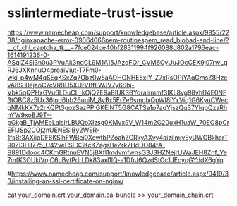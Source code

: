 # sslintermediate-trust-issue
https://www.namecheap.com/support/knowledgebase/article.aspx/9855/2238/nginxapache-error-0906d066pem-routinespem_read_biobad-end-line/?__cf_chl_captcha_tk__=7fce024ce40bf28311994f926088d802a1796eac-1614191236-0-ASgjZ4Sj3n0u3PVuAk3ndCL9M1A15JAzqFOr_CVM6CyUuJOcCEX9j07rwLgRJ6JXKnhuO4proaiViut-T7Fm0-wkj_p4wM4qSEqKSxZq7Obz0w5aAOHGNHE5xIY_Z7xRsOPiYAqGmsZ8HzcvA8S-BejaoC7cVRBU5XUrVBfLWJV7y6Shj-Vbk5qQPHxGVu6LDuCL_kOjQ2E9aBIUKSBYdraIrmmf3IKL8vg98vhI14E0NF3tOBC8z5Ux36jnd6bb26uuiM_8yBx5ErZe6smolxQpWl8iYxViq1G6KyuCWecgNMkKX7e2rKQPt3gozSazPPIGKElNT5G8CATSa1p7aqYjszQq37YIqpQzaRhnYW9xoBJ9T--pGkgB_TjAMEbLalsirLBUQoXIzsg0KMvx9V_W14m2G20uxH1uaW_70EO8pCrEFlJSp2CQj2nUENESIBy2WER-1fsBt3AXiiqDF8KSlhFWBej0XewtbPZoahZCRkyAXvy4aiziImjvEyUWOBkhsrT90ZI3HlI775_U42veFSFX3KcKZagsBeZrk7HdDO84tA-B891Ddooc4CKmGRtnuEVN5jBXfl1mdvmfwnsG3J3HZNejrUWaJEH8Znf_Ye7mfK3OUkiVnjC6uBytPdrLDk83axl1lQ-a1DfrJ6QzdStOc1JEoyqGYddX6gYq



#https://www.namecheap.com/support/knowledgebase/article.aspx/9419/33/installing-an-ssl-certificate-on-nginx/



 cat your_domain.crt your_domain.ca-bundle >> your_domain_chain.crt
